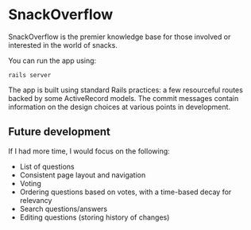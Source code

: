 # SnackOverflow

SnackOverflow is the premier knowledge base for those involved or interested in the world of snacks.

You can run the app using:

```
rails server
```

The app is built using standard Rails practices: a few resourceful routes backed by some ActiveRecord models. The commit messages contain information on the design choices at various points in development.

## Future development

If I had more time, I would focus on the following:

* List of questions
* Consistent page layout and navigation
* Voting
* Ordering questions based on votes, with a time-based decay for relevancy
* Search questions/answers
* Editing questions (storing history of changes)
